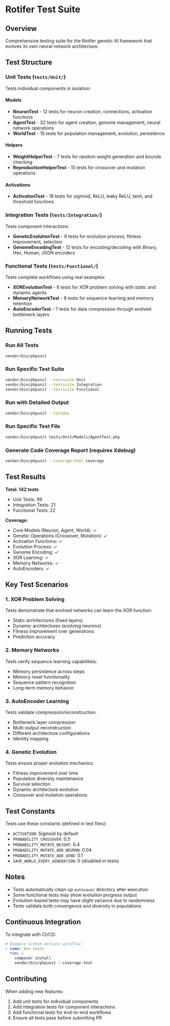 # Rotifer Test Suite

## Overview

Comprehensive testing suite for the Rotifer genetic AI framework that evolves its own neural network architecture.

## Test Structure

### Unit Tests (`tests/Unit/`)
Tests individual components in isolation:

#### Models
- **NeuronTest** - 12 tests for neuron creation, connections, activation functions
- **AgentTest** - 32 tests for agent creation, genome management, neural network operations
- **WorldTest** - 15 tests for population management, evolution, persistence

#### Helpers
- **WeightHelperTest** - 7 tests for random weight generation and bounds checking
- **ReproductionHelperTest** - 15 tests for crossover and mutation operations

#### Activations
- **ActivationTest** - 18 tests for sigmoid, ReLU, leaky ReLU, tanh, and threshold functions

### Integration Tests (`tests/Integration/`)
Tests component interactions:

- **GeneticEvolutionTest** - 9 tests for evolution process, fitness improvement, selection
- **GenomeEncodingTest** - 12 tests for encoding/decoding with Binary, Hex, Human, JSON encoders

### Functional Tests (`tests/Functional/`)
Tests complete workflows using real examples:

- **XOREvolutionTest** - 6 tests for XOR problem solving with static and dynamic agents
- **MemoryNetworkTest** - 8 tests for sequence learning and memory retention
- **AutoEncoderTest** - 7 tests for data compression through evolved bottleneck layers

## Running Tests

### Run All Tests
```bash
vendor/bin/phpunit
```

### Run Specific Test Suite
```bash
vendor/bin/phpunit --testsuite Unit
vendor/bin/phpunit --testsuite Integration
vendor/bin/phpunit --testsuite Functional
```

### Run with Detailed Output
```bash
vendor/bin/phpunit --testdox
```

### Run Specific Test File
```bash
vendor/bin/phpunit tests/Unit/Models/AgentTest.php
```

### Generate Code Coverage Report (requires Xdebug)
```bash
vendor/bin/phpunit --coverage-html coverage
```

## Test Results

**Total: 142 tests**
- Unit Tests: 99
- Integration Tests: 21
- Functional Tests: 22

**Coverage:**
- Core Models (Neuron, Agent, World): ✓
- Genetic Operations (Crossover, Mutation): ✓
- Activation Functions: ✓
- Evolution Process: ✓
- Genome Encoding: ✓
- XOR Learning: ✓
- Memory Networks: ✓
- AutoEncoders: ✓

## Key Test Scenarios

### 1. XOR Problem Solving
Tests demonstrate that evolved networks can learn the XOR function:
- Static architectures (fixed layers)
- Dynamic architectures (evolving neurons)
- Fitness improvement over generations
- Prediction accuracy

### 2. Memory Networks
Tests verify sequence learning capabilities:
- Memory persistence across steps
- Memory reset functionality
- Sequence pattern recognition
- Long-term memory behavior

### 3. AutoEncoder Learning
Tests validate compression/reconstruction:
- Bottleneck layer compression
- Multi-output reconstruction
- Different architecture configurations
- Identity mapping

### 4. Genetic Evolution
Tests ensure proper evolution mechanics:
- Fitness improvement over time
- Population diversity maintenance
- Survival selection
- Dynamic architecture evolution
- Crossover and mutation operations

## Test Constants

Tests use these constants (defined in test files):
- `ACTIVATION`: Sigmoid by default
- `PROBABILITY_CROSSOVER`: 0.5
- `PROBABILITY_MUTATE_WEIGHT`: 0.4
- `PROBABILITY_MUTATE_ADD_NEURON`: 0.04
- `PROBABILITY_MUTATE_ADD_GENE`: 0.1
- `SAVE_WORLD_EVERY_GENERATION`: 0 (disabled in tests)

## Notes

- Tests automatically clean up `autosave/` directory after execution
- Some functional tests may show evolution progress output
- Evolution-based tests may have slight variance due to randomness
- Tests validate both convergence and diversity in populations

## Continuous Integration

To integrate with CI/CD:

```yaml
# Example GitHub Actions workflow
- name: Run tests
  run: |
    composer install
    vendor/bin/phpunit --coverage-text
```

## Contributing

When adding new features:
1. Add unit tests for individual components
2. Add integration tests for component interactions
3. Add functional tests for end-to-end workflows
4. Ensure all tests pass before submitting PR
